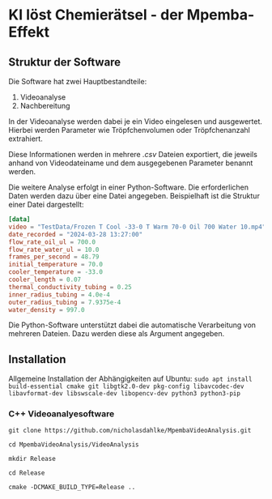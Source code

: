 # KI löst Chemierätsel - der Mpemba-Effekt

## Struktur der Software
Die Software hat zwei Hauptbestandteile:
1. Videoanalyse
2. Nachbereitung

In der Videoanalyse werden dabei je ein Video eingelesen und ausgewertet. Hierbei werden Parameter wie Tröpfchenvolumen oder Tröpfchenanzahl extrahiert.

Diese Informationen werden in mehrere *.csv* Dateien exportiert, die jeweils anhand von Videodateiname und dem ausgegebenen Parameter benannt werden.

Die weitere Analyse erfolgt in einer Python-Software. Die erforderlichen Daten werden dazu über eine Datei angegeben. 
Beispielhaft ist die Struktur einer Datei dargestellt:


```toml
[data]
video = "TestData/Frozen T Cool -33-0 T Warm 70-0 Oil 700 Water 10.mp4"
date_recorded = "2024-03-28 13:27:00"
flow_rate_oil_ul = 700.0
flow_rate_water_ul = 10.0
frames_per_second = 48.79
initial_temperature = 70.0
cooler_temperature = -33.0
cooler_length = 0.07
thermal_conductivity_tubing = 0.25
inner_radius_tubing = 4.0e-4
outer_radius_tubing = 7.9375e-4
water_density = 997.0
```
Die Python-Software unterstützt dabei die automatische Verarbeitung von mehreren Dateien.
Dazu werden diese als Argument angegeben.

## Installation
Allgemeine Installation der Abhängigkeiten auf Ubuntu:
`sudo apt install build-essential cmake git libgtk2.0-dev pkg-config libavcodec-dev libavformat-dev libswscale-dev libopencv-dev python3 python3-pip`

### C++ Videoanalyesoftware
`git clone https://github.com/nicholasdahlke/MpembaVideoAnalysis.git`

`cd MpembaVideoAnalysis/VideoAnalysis`

`mkdir Release`

`cd Release`

`cmake -DCMAKE_BUILD_TYPE=Release ..`